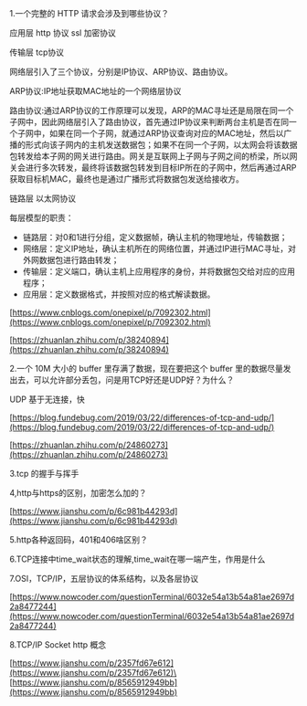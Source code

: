 1.一个完整的 HTTP 请求会涉及到哪些协议？

应用层 http 协议  ssl 加密协议

传输层 tcp协议

网络层引入了三个协议，分别是IP协议、ARP协议、路由协议。

ARP协议:IP地址获取MAC地址的一个网络层协议

路由协议:通过ARP协议的工作原理可以发现，ARP的MAC寻址还是局限在同一个子网中，因此网络层引入了路由协议，首先通过IP协议来判断两台主机是否在同一个子网中，如果在同一个子网，就通过ARP协议查询对应的MAC地址，然后以广播的形式向该子网内的主机发送数据包；如果不在同一个子网，以太网会将该数据包转发给本子网的网关进行路由。网关是互联网上子网与子网之间的桥梁，所以网关会进行多次转发，最终将该数据包转发到目标IP所在的子网中，然后再通过ARP获取目标机MAC，最终也是通过广播形式将数据包发送给接收方。

链路层  以太网协议


每层模型的职责：
- 链路层：对0和1进行分组，定义数据帧，确认主机的物理地址，传输数据；
- 网络层：定义IP地址，确认主机所在的网络位置，并通过IP进行MAC寻址，对外网数据包进行路由转发；
- 传输层：定义端口，确认主机上应用程序的身份，并将数据包交给对应的应用程序；
- 应用层：定义数据格式，并按照对应的格式解读数据。

[https://www.cnblogs.com/onepixel/p/7092302.html](https://www.cnblogs.com/onepixel/p/7092302.html)

[https://zhuanlan.zhihu.com/p/38240894](https://zhuanlan.zhihu.com/p/38240894)

2.一个 10M 大小的 buffer 里存满了数据，现在要把这个 buffer 里的数据尽量发出去，可以允许部分丢包，问是用TCP好还是UDP好？为什么？

UDP 基于无连接，快

[https://blog.fundebug.com/2019/03/22/differences-of-tcp-and-udp/](https://blog.fundebug.com/2019/03/22/differences-of-tcp-and-udp/)

[https://zhuanlan.zhihu.com/p/24860273](https://zhuanlan.zhihu.com/p/24860273)

3.tcp 的握手与挥手

4,http与https的区别，加密怎么加的？

[https://www.jianshu.com/p/6c981b44293d](https://www.jianshu.com/p/6c981b44293d)

5.http各种返回码，401和406啥区别？

6.TCP连接中time_wait状态的理解,time_wait在哪一端产生，作用是什么

7.OSI，TCP/IP，五层协议的体系结构，以及各层协议

[https://www.nowcoder.com/questionTerminal/6032e54a13b54a81ae2697d2a8477244](https://www.nowcoder.com/questionTerminal/6032e54a13b54a81ae2697d2a8477244)

8.TCP/IP Socket http 概念

[https://www.jianshu.com/p/2357fd67e612](https://www.jianshu.com/p/2357fd67e612)\
[https://www.jianshu.com/p/8565912949bb](https://www.jianshu.com/p/8565912949bb)
